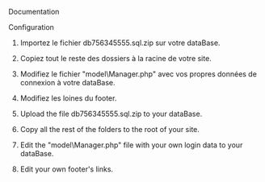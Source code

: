 Documentation

Configuration

1. Importez le fichier db756345555.sql.zip sur votre dataBase.
2. Copiez tout le reste des dossiers à la racine de votre site.
3. Modifiez le fichier "model\Manager.php" avec vos propres données de connexion à votre dataBase.
4. Modifiez les loines du footer.

1. Upload the file db756345555.sql.zip to your dataBase.
2. Copy all the rest of the folders to the root of your site.
3. Edit the "model\Manager.php" file with your own login data to your dataBase.
4. Edit your own footer's links.